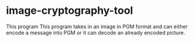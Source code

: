 # image-cryptography-tool
This program This program takes in an image in PGM format and can either encode a message into PGM or it can decode an already encoded picture.

